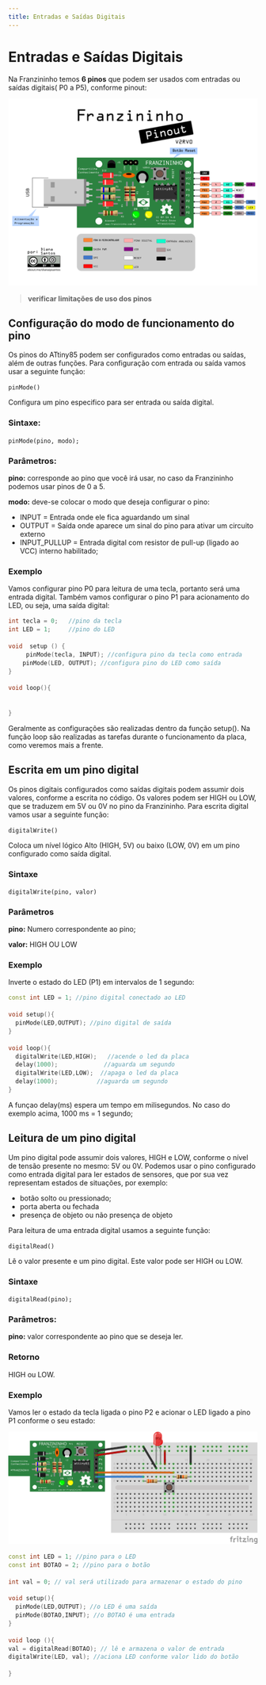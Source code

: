 ```yaml
---
title: Entradas e Saídas Digitais
---
```


# Entradas e Saídas Digitais

Na Franzininho temos **6 pinos** que podem ser usados com entradas ou saídas digitais\( P0 a P5\), conforme pinout:

![Pinagem Franzininho V2](../.gitbook/assets/pinagem-v2.png)

> **verificar limitações de uso dos pinos**

## Configuração do modo de funcionamento do pino

Os pinos do ATtiny85 podem ser configurados como entradas ou saídas, além de outras funções. Para configuração com entrada ou saída vamos usar a seguinte função:

`pinMode()`

Configura um pino especifico para ser entrada ou saída digital.

### Sintaxe:

`pinMode(pino, modo);`

### Parâmetros:

**pino:** corresponde ao pino que você irá usar, no caso da Franzininho podemos usar pinos de 0 a 5.

**modo:** deve-se colocar o modo que deseja configurar o pino:

* INPUT  =  Entrada onde ele fica aguardando um sinal
* OUTPUT = Saída onde aparece um sinal do pino para ativar um circuito externo
* INPUT\_PULLUP = Entrada digital com resistor de pull-up \(ligado ao VCC\) interno habilitado;

### Exemplo

Vamos configurar pino P0 para leitura de uma tecla, portanto será uma entrada digital. Também vamos configurar o pino P1 para acionamento do LED, ou seja, uma saída digital:

```cpp
int tecla = 0;   //pino da tecla
int LED = 1;     //pino do LED

void  setup () {
     pinMode(tecla, INPUT); //configura pino da tecla como entrada
    pinMode(LED, OUTPUT); //configura pino do LED como saída
}

void loop(){


}
```

Geralmente as configurações são realizadas dentro da função setup\(\). Na função loop são realizadas as tarefas durante o funcionamento da placa, como veremos mais a frente.

## Escrita em um pino digital

Os pinos digitais configurados como saídas digitais podem assumir dois valores, conforme a escrita no código. Os valores podem ser HIGH ou LOW, que se traduzem em 5V ou 0V no pino da Franzininho. Para escrita digital vamos usar a seguinte função:

`digitalWrite()`

Coloca um nível lógico Alto \(HIGH, 5V\) ou baixo \(LOW, 0V\) em um pino configurado como saída digital.

### Sintaxe

`digitalWrite(pino, valor)`

### Parâmetros

**pino:** Numero correspondente ao pino;

**valor:** HIGH OU LOW

### Exemplo

Inverte o estado do LED \(P1\) em intervalos de 1 segundo:

```cpp
const int LED = 1; //pino digital conectado ao LED

void setup(){
  pinMode(LED,OUTPUT); //pino digital de saída
}

void loop(){
  digitalWrite(LED,HIGH);   //acende o led da placa
  delay(1000);             //aguarda um segundo
  digitalWrite(LED,LOW);  //apaga o led da placa
  delay(1000);           //aguarda um segundo
}
```

A funçao delay\(ms\) espera um tempo em milisegundos. No caso do exemplo acima, 1000 ms = 1 segundo;

## Leitura de um pino digital

Um pino digital pode assumir dois valores, HIGH e LOW, conforme o nível de tensão presente no mesmo: 5V ou 0V. Podemos usar o pino configurado como entrada digital para ler estados de sensores, que por sua vez representam estados de situações, por exemplo:

* botão solto ou pressionado;
* porta aberta ou fechada
* presença de objeto ou não presença de objeto

Para leitura de uma entrada digital usamos a seguinte função:

`digitalRead()`

Lê o valor presente e um pino digital. Este valor pode ser HIGH ou LOW.

### Sintaxe

`digitalRead(pino);`

### Parâmetros:

**pino:** valor correspondente ao pino que se deseja ler.

### Retorno

HIGH ou LOW.

### Exemplo

Vamos ler o estado da tecla ligada o pino P2 e acionar o LED ligado a pino P1 conforme o seu estado:

![Circuito](../.gitbook/assets/entradas-saidas-digitais-image1.png)

```cpp
const int LED = 1; //pino para o LED
const int BOTAO = 2; //pino para o botão

int val = 0; // val será utilizado para armazenar o estado do pino

void setup(){
  pinMode(LED,OUTPUT); //o LED é uma saída
  pinMode(BOTAO,INPUT); //o BOTAO é uma entrada
}

void loop (){
val = digitalRead(BOTAO); // lê e armazena o valor de entrada
digitalWrite(LED, val); //aciona LED conforme valor lido do botão

}
```

